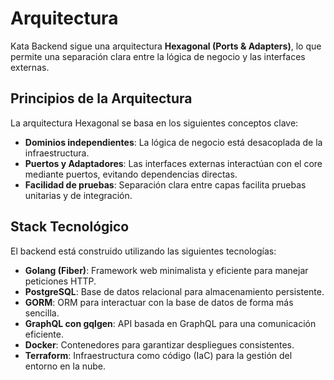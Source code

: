 # Arquitectura

Kata Backend sigue una arquitectura **Hexagonal (Ports & Adapters)**, lo que permite una separación clara entre la lógica de negocio y las interfaces externas.

## Principios de la Arquitectura

La arquitectura Hexagonal se basa en los siguientes conceptos clave:

- **Dominios independientes**: La lógica de negocio está desacoplada de la infraestructura.
- **Puertos y Adaptadores**: Las interfaces externas interactúan con el core mediante puertos, evitando dependencias directas.
- **Facilidad de pruebas**: Separación clara entre capas facilita pruebas unitarias y de integración.

## Stack Tecnológico

El backend está construido utilizando las siguientes tecnologías:

- **Golang (Fiber)**: Framework web minimalista y eficiente para manejar peticiones HTTP.
- **PostgreSQL**: Base de datos relacional para almacenamiento persistente.
- **GORM**: ORM para interactuar con la base de datos de forma más sencilla.
- **GraphQL con gqlgen**: API basada en GraphQL para una comunicación eficiente.
- **Docker**: Contenedores para garantizar despliegues consistentes.
- **Terraform**: Infraestructura como código (IaC) para la gestión del entorno en la nube.